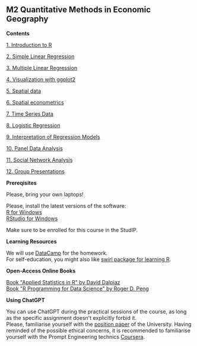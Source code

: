 ## M2 Quantitative Methods in Economic Geography

**Contents**   


[1. Introduction to R](code/01_intro.md)

[2. Simple Linear Regression](code/02_linear.md)

[3. Multiple Linear Regression](code/03_multiple.md)

[4. Visualization with ggplot2](code/04_visual.md)

[5. Spatial data](code/05_spatial_data.md)

[6. Spatial econometrics](code/06_spatial_econometrics.md)

[7. Time Series Data](code/07_time.md)

[8. Logistic Regression](code/08_logistic.md)

[9. Interpretation of Regression Models](code/09_interpret.md)

[10. Panel Data Analysis](code/10_panel.md)

[11. Social Network Analysis](code/11_network.md)   

[12. Group Presentations](code/12_final.md)


**Prereqisites**  

Please, bring your own laptops!   

Please, install the latest versions of the software:   
[R for Windows](https://cran.r-project.org/bin/windows/base/)   
[RStudio for Windows](https://www.rstudio.com/products/rstudio/)    

Make sure to be enrolled for this course in the StudIP.  


**Learning Resources**    


We will use [DataCamp](https://www.datacamp.com/courses) for the homework.    
For self-education, you might also like [swirl package for learning R](https://swirlstats.com/).


**Open-Access Online Books**    


[Book "Applied Statistics in R" by David Dalpiaz](https://book.stat420.org)    
[Book "R Programming for Data Science" by Roger D. Peng](https://bookdown.org/rdpeng/rprogdatascience)

**Using ChatGPT**     

You can use ChatGPT during the practical sessions of the course, as long as the specific assignment doesn't explicitly forbid it.  
Please, familiarise yourself with the [position paper](https://www.intern.uni-hannover.de/fileadmin/luh/content/studiengangsplanung_intern/LUH-Positionspapier-KI_EN.pdf) of the University.
Having reminded of the possible ethical concerns, it is recommended to familiarise yourself with the Prompt Engineering technics [Coursera](https://www.coursera.org/learn/prompt-engineering). 

